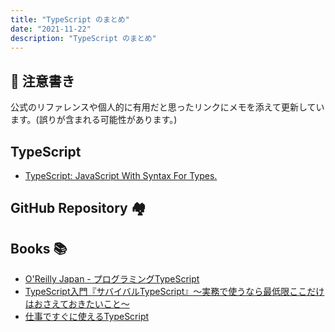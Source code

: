 ```yaml
---
title: "TypeScript のまとめ"
date: "2021-11-22"
description: "TypeScript のまとめ"
---
```


## 🚨 注意書き

公式のリファレンスや個人的に有用だと思ったリンクにメモを添えて更新しています。(誤りが含まれる可能性があります。)

## TypeScript

- [TypeScript: JavaScript With Syntax For Types.](https://www.typescriptlang.org/ja/)

## GitHub Repository 🏘

## Books 📚

- [O'Reilly Japan - プログラミングTypeScript](https://www.oreilly.co.jp/books/9784873119045/)
- [TypeScript入門『サバイバルTypeScript』〜実務で使うなら最低限ここだけはおさえておきたいこと〜](https://typescriptbook.jp/)
- [仕事ですぐに使えるTypeScript](https://future-architect.github.io/typescript-guide/typescript-guide.pdf)

